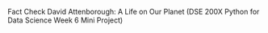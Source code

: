 Fact Check David Attenborough: A Life on Our Planet
(DSE 200X Python for Data Science Week 6 Mini Project)
